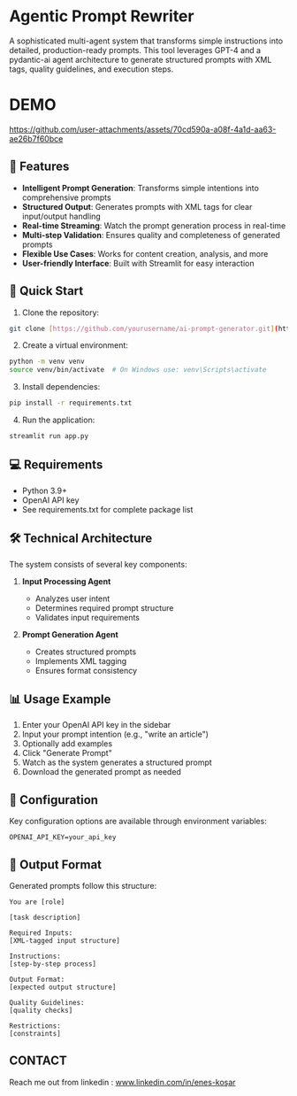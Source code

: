 # Agentic Prompt Rewriter

A sophisticated multi-agent system that transforms simple instructions into detailed, production-ready prompts. This tool leverages GPT-4 and a pydantic-ai agent architecture to generate structured prompts with XML tags, quality guidelines, and execution steps.

# DEMO 

https://github.com/user-attachments/assets/70cd590a-a08f-4a1d-aa63-ae26b7f60bce

## 🌟 Features

- **Intelligent Prompt Generation**: Transforms simple intentions into comprehensive prompts
- **Structured Output**: Generates prompts with XML tags for clear input/output handling
- **Real-time Streaming**: Watch the prompt generation process in real-time
- **Multi-step Validation**: Ensures quality and completeness of generated prompts
- **Flexible Use Cases**: Works for content creation, analysis, and more
- **User-friendly Interface**: Built with Streamlit for easy interaction

## 🚀 Quick Start

1. Clone the repository:
```bash
git clone [https://github.com/yourusername/ai-prompt-generator.git](https://github.com/Croups/agentic-prompt-rewriter)
```

2. Create a virtual environment:
```bash
python -m venv venv
source venv/bin/activate  # On Windows use: venv\Scripts\activate
```

3. Install dependencies:
```bash
pip install -r requirements.txt
```

4. Run the application:
```bash
streamlit run app.py
```

## 💻 Requirements

- Python 3.9+
- OpenAI API key
- See requirements.txt for complete package list

## 🛠️ Technical Architecture

The system consists of several key components:

1. **Input Processing Agent**
   - Analyzes user intent
   - Determines required prompt structure
   - Validates input requirements

2. **Prompt Generation Agent**
   - Creates structured prompts
   - Implements XML tagging
   - Ensures format consistency

## 📊 Usage Example

1. Enter your OpenAI API key in the sidebar
2. Input your prompt intention (e.g., "write an article")
3. Optionally add examples
4. Click "Generate Prompt"
5. Watch as the system generates a structured prompt
6. Download the generated prompt as needed

## 🔑 Configuration

Key configuration options are available through environment variables:

```env
OPENAI_API_KEY=your_api_key
```

## 📝 Output Format

Generated prompts follow this structure:
```
You are [role]

[task description]

Required Inputs:
[XML-tagged input structure]

Instructions:
[step-by-step process]

Output Format:
[expected output structure]

Quality Guidelines:
[quality checks]

Restrictions:
[constraints]
```
## CONTACT

Reach me out from linkedin : www.linkedin.com/in/enes-koşar

